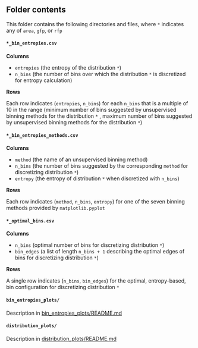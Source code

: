 ## Folder contents
This folder contains the following directories and files, where `*` indicates any of `area`, `gfp`, or `rfp`

#### `*_bin_entropies.csv`
**Columns**
- `entropies` (the entropy of the distribution `*`)
- `n_bins` (the number of bins over which the distribution `*` is discretized for entropy calculation)

**Rows**

Each row indicates (`entropies`, `n_bins`) for each `n_bins` that is a multiple of 10 in the range 
(minimum number of bins suggested by unsupervised binning methods for the distribution `*` , 
maximum number of bins suggested by unsupervised binning methods for the distribution `*`) 

#### `*_bin_entropies_methods.csv`
**Columns**
- `method` (the name of an unsupervised binning method)
- `n_bins` (the number of bins suggested by the corresponding `method` for discretizing distribution `*`)
- `entropy` (the entropy of distribution `*` when discretized with `n_bins`)

**Rows**

Each row indicates (`method`, `n_bins`, `entropy`) for one of the seven binning methods provided by `matplotlib.pyplot`

#### `*_optimal_bins.csv`
**Columns**
- `n_bins` (optimal number of bins for discretizing distribution `*`)
- `bin_edges` (a list of length `n_bins + 1` describing the optimal edges of bins for discretizing distribution `*`)

**Rows**

A single row indicates (`n_bins`, `bin_edges`) for the optimal, entropy-based, bin configuration for discretizing distribution `*`

#### `bin_entropies_plots/`
Description in [bin_entropies_plots/README.md]([url](https://github.com/sarahfi2her/variability/tree/main/20230404/results/bin_selection/bin_entropies_plots#readme))

#### `distribution_plots/`
Description in [distribution_plots/README.md]([url](https://github.com/sarahfi2her/variability/tree/main/20230404/results/bin_selection/distribution_plots#readme)https://github.com/sarahfi2her/variability/tree/main/20230404/results/bin_selection/distribution_plots#readme)


